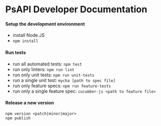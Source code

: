 # PsAPI Developer Documentation

#### Setup the development environment
* install Node.JS
* `npm install`


#### Run tests
* run all automated tests: `npm test`
* run only linters: `npm run lint`
* run only unit tests: `npm run unit-tests`
* run a single unit test: `mycha [path to spec file]`
* run only feature specs: `npm run feature-tests`
* run only a single feature spec: `cucumber-js <path to feature file>`


#### Release a new version

```
npm version <patch|minor|major>
npm publish
```
